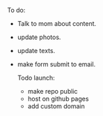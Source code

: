 To do:
- Talk to mom about content.
- update photos.
- update texts.
- make form submit to email.

  Todo launch:
  - make repo public
  - host on github pages
  - add custom domain
